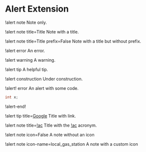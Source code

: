 # Alert Extension

!alert note
Note only.

!alert note title=Title
Note with a title.

!alert note title=Title prefix=False
Note with a title but without prefix.

!alert error
An error.

!alert warning
A warning.

!alert tip
A helpful tip.

!alert construction
Under construction.

!alert! error
An alert with some code.

```c++
int x;
```
!alert-end!


!alert tip title=[Google](https://google.com)
Title with link.

!alert note title=[!ac](INL)
Title with the [!ac](INL) acronym.

!alert note icon=False
A note without an icon

!alert note icon-name=local_gas_station
A note with a custom icon
